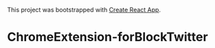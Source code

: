 This project was bootstrapped with [Create React App](https://github.com/facebook/create-react-app).


# ChromeExtension-forBlockTwitter
